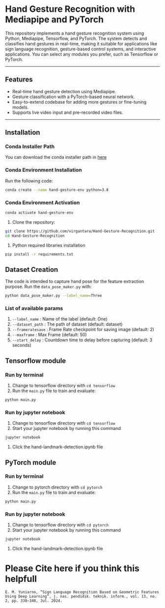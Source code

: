 # Hand Gesture Recognition with Mediapipe and PyTorch

This repository implements a hand gesture recognition system using Python, Mediapipe, Tensorflow, and PyTorch. The system detects and classifies hand gestures in real-time, making it suitable for applications like sign language recognition, gesture-based control systems, and interactive applications. You can select any modules you prefer, such as Tensorflow or PyTorch.

---

## Features

- Real-time hand gesture detection using Mediapipe.
- Gesture classification with a PyTorch-based neural network.
- Easy-to-extend codebase for adding more gestures or fine-tuning models.
- Supports live video input and pre-recorded video files.

---

## Installation
### Conda Installer Path
You can download the conda installer path in [here](https://www.anaconda.com/download/success)
### Conda Environment Installation
Run the following code:
```bash
conda create --name hand-gesture-env python=3.8
```

### Conda Environment Activation
```bash
conda activate hand-gesture-env
```

1. Clone the repository:
```bash
git clone https://github.com/virgantara/Hand-Gesture-Recognition.git
cd Hand-Gesture-Recognition
```
1. Python required libraries installation
```bash
pip install -r requirements.txt
```


## Dataset Creation
The code is intended to capture hand pose for the feature extraction purpose.
Run the `data_pose_maker.py` with:
```bash
python data_pose_maker.py --label_name=Three
```
### List of available params
1. `--label_name` : Name of the label (default: One)
1. `--dataset_path` : The path of dataset (default: dataset)
1. `--frameratesave` : Frame Rate checkpoint for saving image (default: 2)
1. `--maxframe` : Max Frame (default: 50)
1. `--start_delay` : Countdown time to delay before capturing (default: 3 seconds)

## Tensorflow module
### Run by terminal
1. Change to tensorflow directory with `cd tensorflow`
2. Run the `main.py` file to train and evaluate:
```bash
python main.py
```
### Run by jupyter notebook
1. Change to tensorflow directory with `cd tensorflow`
1. Start your jupyter notebook by running this command
```bash
jupyter notebook
```
1. Click the hand-landmark-detection.ipynb file


## PyTorch module
### Run by terminal
1. Change to pytorch directory with `cd pytorch`
2. Run the `main.py` file to train and evaluate:
```bash
python main.py
```

### Run by jupyter notebook
1. Change to tensorflow directory with `cd pytorch`
1. Start your jupyter notebook by running this command
```bash
jupyter notebook
```
1. Click the hand-landmark-detection.ipynb file

# Please Cite here if you think this helpfull

`E. M. Yuniarno, “Sign Language Recognition Based on Geometric Features Using Deep Learning”, j. nas. pendidik. teknik. inform., vol. 13, no. 2, pp. 338–348, Jul. 2024.`